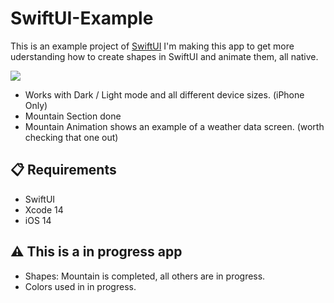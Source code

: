 # SwiftUI-Example
This is an example project of [SwiftUI](https://developer.apple.com/xcode/swiftui)
I'm making this app to get more uderstanding how to create shapes in SwiftUI and animate them, all native.

<img src="./Base Assests/App.png">

- Works with Dark / Light mode and all different device sizes. (iPhone Only)
- Mountain Section done
- Mountain Animation shows an example of a weather data screen. (worth checking that one out)


## :clipboard: Requirements
- SwiftUI
- Xcode 14
- iOS 14

##  :warning: This is a in progress app

- Shapes: Mountain is completed, all others are in progress.
- Colors used in in progress.
